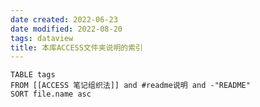 ```yaml
---
date created: 2022-06-23
date modified: 2022-08-20
tags: dataview
title: 本库ACCESS文件夹说明的索引
---
```


```dataview
TABLE tags
FROM [[ACCESS 笔记组织法]] and #readme说明 and -"README"
SORT file.name asc
```
